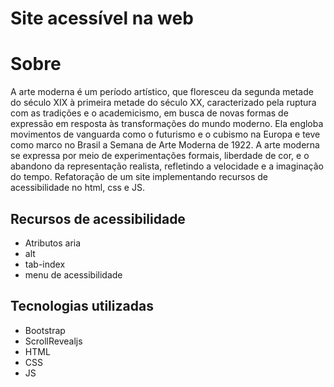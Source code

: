 # Site acessível na web 
# Sobre
A arte moderna é um período artístico, que floresceu da segunda metade do século XIX à primeira metade do século XX, caracterizado pela ruptura com as tradições e o academicismo, em busca de novas formas de expressão em resposta às transformações do mundo moderno. Ela engloba movimentos de vanguarda como o futurismo e o cubismo na Europa e teve como marco no Brasil a Semana de Arte Moderna de 1922. A arte moderna se expressa por meio de experimentações formais, liberdade de cor, e o abandono da representação realista, refletindo a velocidade e a imaginação do tempo. 
Refatoração de um site implementando recursos de acessibilidade no html, css e JS.
## Recursos de acessibilidade
- Atributos aria
- alt
- tab-index
- menu de acessibilidade
## Tecnologias utilizadas
- Bootstrap
- ScrollRevealjs
- HTML
- CSS
- JS
